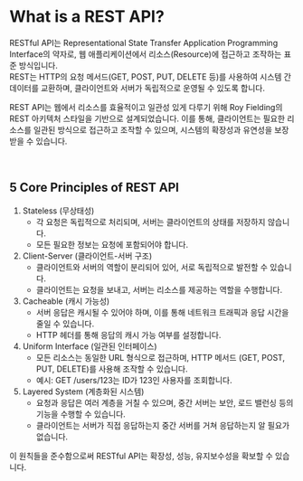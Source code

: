 # What is a REST API?
RESTful API는 Representational State Transfer Application Programming Interface의 약자로, 웹 애플리케이션에서 리소스(Resource)에 접근하고 조작하는 표준 방식입니다.  
REST는 HTTP의 요청 메서드(GET, POST, PUT, DELETE 등)를 사용하여 시스템 간 데이터를 교환하며, 클라이언트와 서버가 독립적으로 운영될 수 있도록 합니다.

REST API는 웹에서 리소스를 효율적이고 일관성 있게 다루기 위해 Roy Fielding의 REST 아키텍처 스타일을 기반으로 설계되었습니다. 이를 통해, 클라이언트는 필요한 리소스를 일관된 방식으로 접근하고 조작할 수 있으며, 시스템의 확장성과 유연성을 보장받을 수 있습니다.

<br>

## 5 Core Principles of REST API
1. Stateless (무상태성)
   * 각 요청은 독립적으로 처리되며, 서버는 클라이언트의 상태를 저장하지 않습니다.
   * 모든 필요한 정보는 요청에 포함되어야 합니다. 
2. Client-Server (클라이언트-서버 구조)
   * 클라이언트와 서버의 역할이 분리되어 있어, 서로 독립적으로 발전할 수 있습니다.
   * 클라이언트는 요청을 보내고, 서버는 리소스를 제공하는 역할을 수행합니다.
3. Cacheable (캐시 가능성)
   * 서버 응답은 캐시될 수 있어야 하며, 이를 통해 네트워크 트래픽과 응답 시간을 줄일 수 있습니다.
   * HTTP 헤더를 통해 응답의 캐시 가능 여부를 설정합니다.
4. Uniform Interface (일관된 인터페이스)
   * 모든 리소스는 동일한 URL 형식으로 접근하며, HTTP 메서드 (GET, POST, PUT, DELETE)를 사용해 조작할 수 있습니다.
   * 예시: GET /users/123는 ID가 123인 사용자를 조회합니다.
5. Layered System (계층화된 시스템)
   * 요청과 응답은 여러 계층을 거칠 수 있으며, 중간 서버는 보안, 로드 밸런싱 등의 기능을 수행할 수 있습니다.
   * 클라이언트는 서버가 직접 응답하는지 중간 서버를 거쳐 응답하는지 알 필요가 없습니다.

이 원칙들을 준수함으로써 RESTful API는 확장성, 성능, 유지보수성을 확보할 수 있습니다.